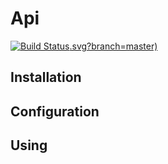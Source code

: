 Api
=====================

[![Build Status](https://travis-ci.org/xervice/api).svg?branch=master)](https://travis-ci.org/xervice/api)


Installation
-----------------


Configuration
-----------------


Using
-----------------